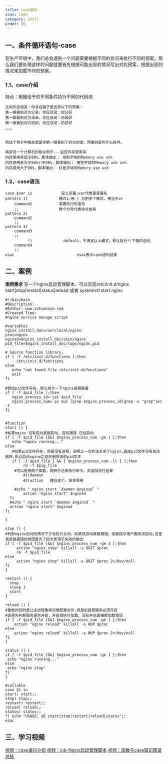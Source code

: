 ```yaml
---
title: case语句
icon: code
category: shell
order: 20
---
```


## 一、条件循环语句-case

在生产环境中，我们总会遇到一个问题需要根据不同的状况来执行不同的预案，那么我们要处理这样的问题就要首先根据可能出现的情况写出对应预案，根据出现的情况来加载不同的预案。

### 1.1、case介绍

特点：根据给予的不同条件执行不同的代码块

```
比如你去相亲：你会在脑子里出现以下的预案：
第一眼看到对方父亲，你应该说：伯父好
第一眼看到对方母亲，你应该说：伯母好
第一眼看到对方奶奶，你应该说：奶奶好
。。。。


而这个例子中触发就是你第一眼看到了对方的谁，预案则是叫什么称呼。

再来说一个计算机的相关例子---监控内存使用率
内存使用率低于80%，脚本输出： 绿色字体的Memory use xx%
内存使用率大于80%小于90%，脚本输出： 黄色字体的Memory use xx%
内存使用大于90%，脚本输出： 红色字体的Memory use xx%
```

### 1.2、case语法

```
case $var in             定义变量;var代表是变量名
pattern 1)              模式1;用 | 分割多个模式，相当于or
    command1            需要执行的语句
    ;;                  两个分号代表命令结束
pattern 2)
    command2
    ;;
pattern 3)
    command3
    ;;
		  *)              default，不满足以上模式，默认执行*)下面的语句
    command4
    ;;
esac							esac表示case语句结束
```

## 二、案例

**案例需求**
写一个nginx启动管理脚本，可以实现/etc/init.d/nginx start|stop|restart|status|reload
或者
systemctl start nginx

```
#!/bin/bash
#Description: 
#Author: www.zutuanxue.com
#Created Time: 
#nginx service manage script

#variables
nginx_install_doc=/usr/local/nginx
proc=nginx
nginxd=$nginx_install_doc/sbin/nginx
pid_file=$nginx_install_doc/logs/nginx.pid

# Source function library.
if [ -f /etc/init.d/functions ];then
   . /etc/init.d/functions
else
   echo "not found file /etc/init.d/functions"
   exit
fi

#假如pid文件存在，那么统计一下nginx进程数量
if [ -f $pid_file ];then
   nginx_process_id=`cat $pid_file` 
   nginx_process_num=`ps aux |grep $nginx_process_id|grep -v "grep"|wc -l`
fi


#function
start () {
#如果nginx 没有启动直接启动，否则报错 已经启动
if [ -f $pid_file ]&&[ $nginx_process_num -ge 1 ];then
   echo "nginx running..."
else
   #如果pid文件存在，但是没有进程，说明上一次非法关闭了nginx,造成pid文件没有自动删除,所以启动nginx之前先删除旧的pid文件
   if [ -f $pid_file ] && [ $nginx_process_num -lt 1 ];then
        rm -f $pig_file
	#可以使用两个函数，两种方法来执行命令，并返回执行结果
        #1)daemon
        #2)action   建议这个，简单易用
        
	#echo " nginx start `daemon $nginxd` "
        action "nginx start" $nginxd
  fi
  #echo " nginx start `daemon $nginxd` "
  action "nginx start" $nginxd
fi

}

stop () {
#判断nginx启动的情况下才会执行关闭，如果没启动直接报错，或者提示用户服务没启动,这里我直接报错的原因是为了给大家演示失败的输出
if [ -f $pid_file ]&&[ $nginx_process_num -ge 1 ];then
     action "nginx stop" killall -s QUIT $proc
     rm -f $pid_file
else
     action "nginx stop" killall -s QUIT $proc 2>/dev/null
fi
}

restart () {
  stop
  sleep 1
  start
}

reload () {
#重载的目的是让主进程重新加载配置文件,但是前提是服务必须开启
#这里先判断服务是否开启，开启就执行加载，没有开启直接报加载错误
if [ -f $pid_file ]&&[ $nginx_process_num -ge 1 ];then
    action "nginx reload" killall -s HUP $proc
else
    action "nginx reload" killall -s HUP $proc 2>/dev/null
fi
}

status () {
if [ -f $pid_file ]&&[ $nginx_process_num -ge 1 ];then
 echo "nginx running..."
else
 echo "nginx stop"
fi 
}

#callable
case $1 in 
start) start;;
stop) stop;;
restart) restart;;
reload) reload;;
status) status;;
*) echo "USAGE: $0 start|stop|restart|reload|status";;
esac
```

## 三、学习视频

[视频：case语句介绍](https://www.bilibili.com/video/BV1Tf4y1v7E2?p=71)
[视频：job-Nginx启动管理脚本](https://www.bilibili.com/video/BV1Tf4y1v7E2?p=72)
[视频：函数与case知识图谱总结](https://www.bilibili.com/video/BV1Tf4y1v7E2?p=73)
